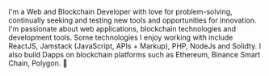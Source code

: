 I'm a Web and Blockchain Developer with love for problem-solving, continually seeking and testing new tools and opportunities for innovation. I'm passionate about web applications, blockchain technologies and development tools. Some technologies I enjoy working with include ReactJS, Jamstack (JavaScript, APIs + Markup), PHP, NodeJs and Solidty. I also build Dapps on blockchain platforms such as Ethereum, Binance Smart Chain, Polygon. 🎯 
